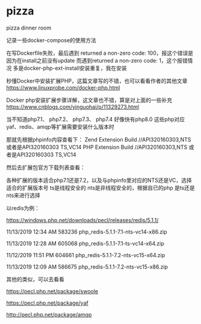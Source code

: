 # pizza
pizza dinner room 

记录一些docker-compose的使用方法

在写Dockerfile失败，最后遇到 returned a non-zero code: 100，报这个错误是因为在install之前没有update
而遇到returned a non-zero code: 1，这个报错情况 多是docker-php-ext-install安装重复，我在安装 

秒懂Docker中安装扩展PHP，这篇文章写的不错，也可以看看作者的其他文章 
https://www.linuxprobe.com/docker-php.html

Docker php安装扩展步骤详解，这文章也不错，算是对上面的一些补充
https://www.cnblogs.com/yinguohai/p/11329273.html

当不知道php7.1、 php7.2、 php7.3、 php7.4 好像快有php8.0 这些php对应yaf、redis、amqp等扩展需要安装什么版本时

那就先根据phpinfo内容查看下：
Zend Extension Build //API320160303,NTS 或者是API320160303 TS,VC14
PHP Extension Build  //API320160303,NTS 或者是API320160303 TS,VC14

然后去扩展包官方下载列表查看：

各种扩展的版本适合php7.1还是7.2，以及与phpinfo里对应的NTS还是VC，选择适合的扩展版本号
ts是线程安全的  nts是非线程安全的，根据自已的php 是ts还是nts来进行选择

以redis为例：

https://windows.php.net/downloads/pecl/releases/redis/5.1.1/

11/13/2019 12:34 AM       583236 php_redis-5.1.1-7.1-nts-vc14-x86.zip

11/13/2019 12:28 AM       605068 php_redis-5.1.1-7.1-ts-vc14-x64.zip

11/12/2019 11:51 PM       604661 php_redis-5.1.1-7.2-nts-vc15-x64.zip

11/13/2019 12:09 AM       586675 php_redis-5.1.1-7.2-nts-vc15-x86.zip

其他的类似，可以去看看

https://pecl.php.net/package/swoole

https://pecl.php.net/package/yaf

http://pecl.php.net/package/amqp
